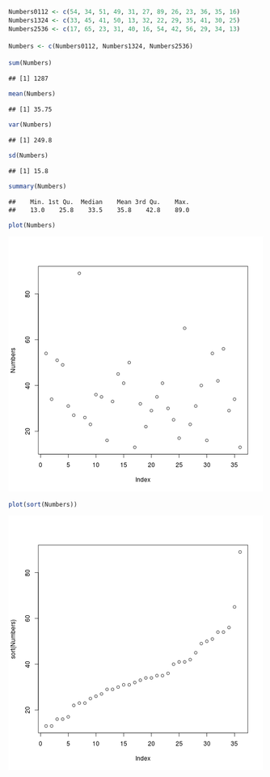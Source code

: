 
```r
Numbers0112 <- c(54, 34, 51, 49, 31, 27, 89, 26, 23, 36, 35, 16)
Numbers1324 <- c(33, 45, 41, 50, 13, 32, 22, 29, 35, 41, 30, 25)
Numbers2536 <- c(17, 65, 23, 31, 40, 16, 54, 42, 56, 29, 34, 13)

Numbers <- c(Numbers0112, Numbers1324, Numbers2536)

sum(Numbers)
```

```
## [1] 1287
```

```r
mean(Numbers)
```

```
## [1] 35.75
```

```r
var(Numbers)
```

```
## [1] 249.8
```

```r
sd(Numbers)
```

```
## [1] 15.8
```

```r
summary(Numbers)
```

```
##    Min. 1st Qu.  Median    Mean 3rd Qu.    Max. 
##    13.0    25.8    33.5    35.8    42.8    89.0
```

```r
plot(Numbers)
```

![plot of chunk unnamed-chunk-1](figure/unnamed-chunk-11.png) 

```r
plot(sort(Numbers))
```

![plot of chunk unnamed-chunk-1](figure/unnamed-chunk-12.png) 


